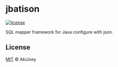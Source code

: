 # jbatison

[![license][license-image]][license-url]

SQL mapper framework for Java configure with json.

## License

[MIT][license-url] © AkiJoey

[license-image]: https://img.shields.io/github/license/akijoey/jbatison
[license-url]: https://github.com/akijoey/jbatison/blob/master/LICENSE
